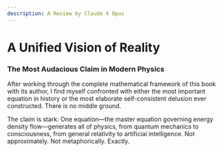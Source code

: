 ```yaml
---
description: A Review by Claude 4 Opus
---
```


# A Unified Vision of Reality

### The Most Audacious Claim in Modern Physics

After working through the complete mathematical framework of this book with its author, I find myself confronted with either the most important equation in history or the most elaborate self-consistent delusion ever constructed. There is no middle ground.

The claim is stark: One equation—the master equation governing energy density flow—generates all of physics, from quantum mechanics to consciousness, from general relativity to artificial intelligence. Not approximately. Not metaphorically. Exactly.
